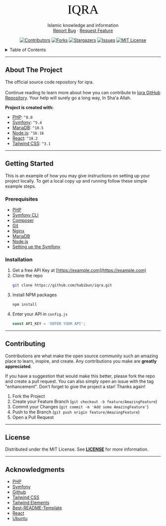 <!-- PROJECT SUMMARY -->
<br />
<div align="center">
  <a href="https://github.com/habibun/iqra">
    <img src="docs/images/logo.png" alt="Logo" width="100" height="40">
  </a>

  <!-- <h3 align="center">iqra</h3> -->

  <p align="center">
     Islamic knowledge and information
    <!-- 
    <br />
    <a href="https://github.com/habibun/iqra"><strong>Explore the docs »</strong></a>
    <br />
    <br />
    <a href="https://github.com/habibun/iqra">Visit Iqra</a>
    · -->
    <br />
    <a href="https://github.com/habibun/iqra/issues">Report Bug</a>
    ·
    <a href="https://github.com/habibun/iqra/issues">Request Feature</a>
  </p>

  <!-- PROJECT SHIELDS -->  
  [![Contributors][contributors-shield]][contributors-url]
  [![Forks][forks-shield]][forks-url]
  [![Stargazers][stars-shield]][stars-url]
  [![Issues][issues-shield]][issues-url]
  [![MIT License][license-shield]][license-url]
</div>


<!-- TABLE OF CONTENTS -->
<details>
  <summary>Table of Contents</summary>
  <ol>
    <li>
      <a href="#about-the-project">About The Project</a>
    </li>
    <li>
      <a href="#getting-started">Getting Started</a>
      <ul>
        <li><a href="#prerequisites">Prerequisites</a></li>
        <li><a href="#installation">Installation</a></li>
      </ul>
    </li>
    <li><a href="#usage">Usage</a></li>
    <li><a href="#roadmap">Roadmap</a></li>
    <li><a href="#contributing">Contributing</a></li>
    <li><a href="#license">License</a></li>
    <li><a href="#contact">Contact</a></li>
    <li><a href="#acknowledgments">Acknowledgments</a></li>
  </ol>
</details>


---
<!-- ABOUT THE PROJECT -->
## About The Project
<!-- [![Product Name Screen Shot][product-screenshot]](https://example.com) -->
The official source code repository for iqra.  
<br />
Continue reading to learn more about how you can contribute to [Iqra GitHub Repository][repository-url]. Your help will surely go a long way, In Sha'a Allah.

**Project is created with:**
* [PHP][php-url]: `^8.0`
* [Symfony][symfony-url]: `^5.4`
* [MariaDB][maria_db-url]: `^10.5`
* [Node.js][node_js-url]: `^16.16`
* [React][react-url]: `^18.2`
* [Tailwind CSS][tailwindcss-url]: `^3.1`


---
<!-- GETTING STARTED -->
## Getting Started
This is an example of how you may give instructions on setting up your project locally.
To get a local copy up and running follow these simple example steps.

### Prerequisites
* [PHP][php-url]
* [Symfony CLI][symfony_cli-url]
* [Composer][composer-url]
* [Git][git-url]
* [Nginx][nginx-url]
* [MariaDB][maria_db-url]
* [Node.js][node_js-url]
* [Setting up the Symfony][symfony_setup-url]


### Installation  
1. Get a free API Key at [https://example.com](https://example.com)
2. Clone the repo
   ```sh
   git clone https://github.com/habibun/iqra.git
   ```
3. Install NPM packages
   ```sh
   npm install
   ```
4. Enter your API in `config.js`
   ```js
   const API_KEY = 'ENTER YOUR API';
   ```


---
<!-- CONTRIBUTING -->
## Contributing

Contributions are what make the open source community such an amazing place to learn, inspire, and create. Any contributions you make are **greatly appreciated**.

If you have a suggestion that would make this better, please fork the repo and create a pull request. You can also simply open an issue with the tag "enhancement".
Don't forget to give the project a star! Thanks again!

1. Fork the Project
2. Create your Feature Branch (`git checkout -b feature/AmazingFeature`)
3. Commit your Changes (`git commit -m 'Add some AmazingFeature'`)
4. Push to the Branch (`git push origin feature/AmazingFeature`)
5. Open a Pull Request


---
<!-- LICENSE -->
## License  
Distributed under the MIT License. See **[LICENSE][license-url]** for more information.


---
<!-- ACKNOWLEDGMENTS -->
## Acknowledgments  
* [PHP](https://www.php.net)
* [Symfony](https://symfony.com)
* [Github](https://github.com)
* [Tailwind CSS](https://tailwindcss.com)
* [Tailwind Elements](https://tailwind-elements.com)
* [Best-README-Template](https://github.com/othneildrew/Best-README-Template)
* [React](https://reactjs.org/)
* [Ubuntu](https://ubuntu.com/)


<!-- MARKDOWN LINKS & IMAGES -->
[contributors-shield]: https://img.shields.io/github/contributors/habibun/iqra.svg?style=for-the-badge
[contributors-url]: https://github.com/habibun/iqra/graphs/contributors
[forks-shield]: https://img.shields.io/github/forks/habibun/iqra.svg?style=for-the-badge
[forks-url]: https://github.com/habibun/iqra/network/members
[stars-shield]: https://img.shields.io/github/stars/habibun/iqra.svg?style=for-the-badge
[stars-url]: https://github.com/habibun/iqra/stargazers
[issues-shield]: https://img.shields.io/github/issues/habibun/iqra.svg?style=for-the-badge
[issues-url]: https://github.com/habibun/iqra/issues
[license-shield]: https://img.shields.io/github/license/habibun/iqra.svg?style=for-the-badge
[license-url]: https://github.com/habibun/iqra/blob/main/LICENSE
[product-screenshot]: docs/images/screenshot.png
[symfony-url]: https://symfony.com/
[php-url]: https://www.php.net/
[maria_db-url]: https://mariadb.org/
[tailwindcss-url]: https://tailwindcss.com/
[react-url]: https://reactjs.org/
[repository-url]: https://github.com/habibun/iqra
[symfony_cli-url]: https://symfony.com/download
[composer-url]: https://getcomposer.org/
[node_js-url]: https://nodejs.org/en/
[git-url]: https://git-scm.com/
[nginx-url]: https://www.nginx.com/
[symfony_setup-url]: https://symfony.com/doc/5.4/setup.html


